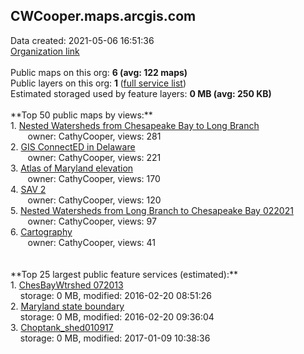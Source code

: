 <h2>CWCooper.maps.arcgis.com</h2> Data created: 2021-05-06 16:51:36 <br /><a target='new' href='https://CWCooper.maps.arcgis.com'>Organization link</a><br /><br />Public maps on this org: <b>6 (avg: 122 maps)</b><br />Public layers on this org: <b>1 </b>(<a target='new' href='https://services.arcgis.com/AWWAuK697it8xKsO/ArcGIS/rest/services'>full service list</a>)<br />Estimated storaged used by feature layers: <b>0 MB (avg: 250 KB)</b><br /><br />**Top 50 public maps by views:**<br />  1. <a target='new' href='https://www.arcgis.com/home/item.html?id=c6b9f3ea643f49a1b749eebeb60531d2'>Nested Watersheds from Chesapeake Bay to Long Branch</a> <br />  &nbsp;&nbsp;&nbsp;&nbsp; &nbsp;&nbsp;owner: CathyCooper, views: 281<br />  2. <a target='new' href='https://www.arcgis.com/home/item.html?id=d6187f2757464cd7ba6493fe01f68e0c'>GIS ConnectED in Delaware</a> <br />  &nbsp;&nbsp;&nbsp;&nbsp; &nbsp;&nbsp;owner: CathyCooper, views: 221<br />  3. <a target='new' href='https://www.arcgis.com/home/item.html?id=7642c46cc6d84bbab8c99d5d1af68839'>Atlas of Maryland elevation</a> <br />  &nbsp;&nbsp;&nbsp;&nbsp; &nbsp;&nbsp;owner: CathyCooper, views: 170<br />  4. <a target='new' href='https://www.arcgis.com/home/item.html?id=d93adef11b1a44a4a9c7bfb539b09e2d'>SAV 2</a> <br />  &nbsp;&nbsp;&nbsp;&nbsp; &nbsp;&nbsp;owner: CathyCooper, views: 120<br />  5. <a target='new' href='https://www.arcgis.com/home/item.html?id=a871d12077ff4cb7bd0430d14292a9ad'>Nested Watersheds from Long Branch to Chesapeake Bay 022021</a> <br />  &nbsp;&nbsp;&nbsp;&nbsp; &nbsp;&nbsp;owner: CathyCooper, views: 97<br />  6. <a target='new' href='https://www.arcgis.com/home/item.html?id=254529c923be4c2f83a063d9ed4c5438'>Cartography</a> <br />  &nbsp;&nbsp;&nbsp;&nbsp; &nbsp;&nbsp;owner: CathyCooper, views: 41<br /><br /><br />**Top 25 largest public feature services (estimated):**<br /> 1. <a target='new' href='https://www.arcgis.com/home/item.html?id=08c90cbceb3d40a19205e97d932de81b'>ChesBayWtrshed 072013</a><br /> &nbsp;&nbsp;&nbsp;&nbsp;storage: 0 MB, modified: 2016-02-20 08:51:26<br /> 2. <a target='new' href='https://www.arcgis.com/home/item.html?id=9f0a06500c8c4ea29afb76de1c40be8c'>Maryland state boundary</a><br /> &nbsp;&nbsp;&nbsp;&nbsp;storage: 0 MB, modified: 2016-02-20 09:36:04<br /> 3. <a target='new' href='https://www.arcgis.com/home/item.html?id=00d2fbc57e924a24bdcdb092da5f2dc9'>Choptank_shed010917</a><br /> &nbsp;&nbsp;&nbsp;&nbsp;storage: 0 MB, modified: 2017-01-09 10:38:36<br />